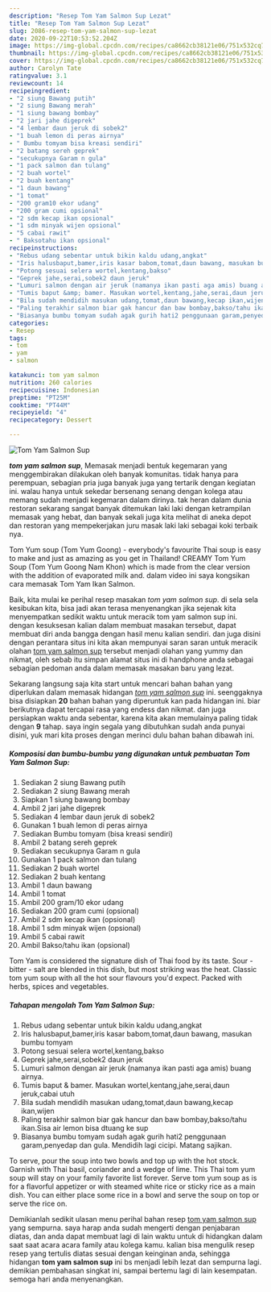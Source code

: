 ```yaml
---
description: "Resep Tom Yam Salmon Sup Lezat"
title: "Resep Tom Yam Salmon Sup Lezat"
slug: 2086-resep-tom-yam-salmon-sup-lezat
date: 2020-09-22T10:53:52.204Z
image: https://img-global.cpcdn.com/recipes/ca8662cb38121e06/751x532cq70/tom-yam-salmon-sup-foto-resep-utama.jpg
thumbnail: https://img-global.cpcdn.com/recipes/ca8662cb38121e06/751x532cq70/tom-yam-salmon-sup-foto-resep-utama.jpg
cover: https://img-global.cpcdn.com/recipes/ca8662cb38121e06/751x532cq70/tom-yam-salmon-sup-foto-resep-utama.jpg
author: Carolyn Tate
ratingvalue: 3.1
reviewcount: 14
recipeingredient:
- "2 siung Bawang putih"
- "2 siung Bawang merah"
- "1 siung bawang bombay"
- "2 jari jahe digeprek"
- "4 lembar daun jeruk di sobek2"
- "1 buah lemon di peras airnya"
- " Bumbu tomyam bisa kreasi sendiri"
- "2 batang sereh geprek"
- "secukupnya Garam n gula"
- "1 pack salmon dan tulang"
- "2 buah wortel"
- "2 buah kentang"
- "1 daun bawang"
- "1 tomat"
- "200 gram10 ekor udang"
- "200 gram cumi opsional"
- "2 sdm kecap ikan opsional"
- "1 sdm minyak wijen opsional"
- "5 cabai rawit"
- " Baksotahu ikan opsional"
recipeinstructions:
- "Rebus udang sebentar untuk bikin kaldu udang,angkat"
- "Iris halusbaput,bamer,iris kasar babom,tomat,daun bawang, masukan bumbu tomyam"
- "Potong sesuai selera wortel,kentang,bakso"
- "Geprek jahe,serai,sobek2 daun jeruk"
- "Lumuri salmon dengan air jeruk (namanya ikan pasti aga amis) buang airnya."
- "Tumis baput &amp; bamer. Masukan wortel,kentang,jahe,serai,daun jeruk,cabai utuh"
- "Bila sudah mendidih masukan udang,tomat,daun bawang,kecap ikan,wijen"
- "Paling terakhir salmon biar gak hancur dan baw bombay,bakso/tahu ikan.Sisa air lemon bisa dtuang ke sup"
- "Biasanya bumbu tomyam sudah agak gurih hati2 penggunaan garam,penyedap dan gula. Mendidih lagi cicipi. Matang sajikan."
categories:
- Resep
tags:
- tom
- yam
- salmon

katakunci: tom yam salmon 
nutrition: 260 calories
recipecuisine: Indonesian
preptime: "PT25M"
cooktime: "PT44M"
recipeyield: "4"
recipecategory: Dessert

---
```



![Tom Yam Salmon Sup](https://img-global.cpcdn.com/recipes/ca8662cb38121e06/751x532cq70/tom-yam-salmon-sup-foto-resep-utama.jpg)

<b><i>tom yam salmon sup</i></b>, Memasak menjadi bentuk kegemaran yang menggembirakan dilakukan oleh banyak komunitas. tidak hanya para perempuan, sebagian pria juga banyak juga yang tertarik dengan kegiatan ini. walau hanya untuk sekedar bersenang senang dengan kolega atau memang sudah menjadi kegemaran dalam dirinya. tak heran dalam dunia restoran sekarang sangat banyak ditemukan laki laki dengan ketrampilan memasak yang hebat, dan banyak sekali juga kita melihat di aneka depot dan restoran yang mempekerjakan juru masak laki laki sebagai koki terbaik nya.

Tom Yum soup (Tom Yum Goong) - everybody&#39;s favourite Thai soup is easy to make and just as amazing as you get in Thailand! CREAMY Tom Yum Soup (Tom Yum Goong Nam Khon) which is made from the clear version with the addition of evaporated milk and. dalam video ini saya kongsikan cara memasak Tom Yam Ikan Salmon.

Baik, kita mulai ke perihal resep masakan <i>tom yam salmon sup</i>. di sela sela kesibukan kita, bisa jadi akan terasa menyenangkan jika sejenak kita menyempatkan sedikit waktu untuk meracik tom yam salmon sup ini. dengan kesuksesan kalian dalam membuat masakan tersebut, dapat membuat diri anda bangga dengan hasil menu kalian sendiri. dan juga disini dengan perantara situs ini kita akan mempunyai saran saran untuk meracik olahan <u>tom yam salmon sup</u> tersebut menjadi olahan yang yummy dan nikmat, oleh sebab itu simpan alamat situs ini di handphone anda sebagai sebagian pedoman anda dalam memasak masakan baru yang lezat.


Sekarang langsung saja kita start untuk mencari bahan bahan yang diperlukan dalam memasak hidangan <u><i>tom yam salmon sup</i></u> ini. seenggaknya bisa disiapkan <b>20</b> bahan bahan yang diperuntuk kan pada hidangan ini. biar berikutnya dapat tercapai rasa yang endess dan nikmat. dan juga persiapkan waktu anda sebentar, karena kita akan memulainya paling tidak dengan <b>9</b> tahap. saya ingin segala yang dibutuhkan sudah anda punyai disini, yuk mari kita proses dengan merinci dulu bahan bahan dibawah ini.

<!--inarticleads1-->

##### Komposisi dan bumbu-bumbu yang digunakan untuk pembuatan Tom Yam Salmon Sup:

1. Sediakan 2 siung Bawang putih
1. Sediakan 2 siung Bawang merah
1. Siapkan 1 siung bawang bombay
1. Ambil 2 jari jahe digeprek
1. Sediakan 4 lembar daun jeruk di sobek2
1. Gunakan 1 buah lemon di peras airnya
1. Sediakan  Bumbu tomyam (bisa kreasi sendiri)
1. Ambil 2 batang sereh geprek
1. Sediakan secukupnya Garam n gula
1. Gunakan 1 pack salmon dan tulang
1. Sediakan 2 buah wortel
1. Sediakan 2 buah kentang
1. Ambil 1 daun bawang
1. Ambil 1 tomat
1. Ambil 200 gram/10 ekor udang
1. Sediakan 200 gram cumi (opsional)
1. Ambil 2 sdm kecap ikan (opsional)
1. Ambil 1 sdm minyak wijen (opsional)
1. Ambil 5 cabai rawit
1. Ambil  Bakso/tahu ikan (opsional)


Tom Yam is considered the signature dish of Thai food by its taste. Sour - bitter - salt are blended in this dish, but most striking was the heat. Classic tom yum soup with all the hot sour flavours you&#39;d expect. Packed with herbs, spices and vegetables. 

<!--inarticleads2-->

##### Tahapan mengolah Tom Yam Salmon Sup:

1. Rebus udang sebentar untuk bikin kaldu udang,angkat
1. Iris halusbaput,bamer,iris kasar babom,tomat,daun bawang, masukan bumbu tomyam
1. Potong sesuai selera wortel,kentang,bakso
1. Geprek jahe,serai,sobek2 daun jeruk
1. Lumuri salmon dengan air jeruk (namanya ikan pasti aga amis) buang airnya.
1. Tumis baput &amp; bamer. Masukan wortel,kentang,jahe,serai,daun jeruk,cabai utuh
1. Bila sudah mendidih masukan udang,tomat,daun bawang,kecap ikan,wijen
1. Paling terakhir salmon biar gak hancur dan baw bombay,bakso/tahu ikan.Sisa air lemon bisa dtuang ke sup
1. Biasanya bumbu tomyam sudah agak gurih hati2 penggunaan garam,penyedap dan gula. Mendidih lagi cicipi. Matang sajikan.


To serve, pour the soup into two bowls and top up with the hot stock. Garnish with Thai basil, coriander and a wedge of lime. This Thai tom yum soup will stay on your family favorite list forever. Serve tom yum soup as is for a flavorful appetizer or with steamed white rice or sticky rice as a main dish. You can either place some rice in a bowl and serve the soup on top or serve the rice on. 

Demikianlah sedikit ulasan menu perihal bahan resep <u>tom yam salmon sup</u> yang sempurna. saya harap anda sudah mengerti dengan penjabaran diatas, dan anda dapat membuat lagi di lain waktu untuk di hidangkan dalam saat saat acara acara family atau kolega kamu. kalian bisa mengulik resep resep yang tertulis diatas sesuai dengan keinginan anda, sehingga hidangan <b>tom yam salmon sup</b> ini bs menjadi lebih lezat dan sempurna lagi. demikian pembahasan singkat ini, sampai bertemu lagi di lain kesempatan. semoga hari anda menyenangkan.
